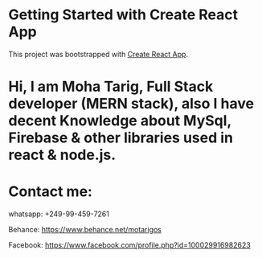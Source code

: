 # Getting Started with Create React App

This project was bootstrapped with [Create React App](https://github.com/facebook/create-react-app).


# Hi, I am Moha Tarig, Full Stack developer (MERN stack), also I have decent Knowledge about MySql, Firebase & other libraries used in react & node.js.

# Contact me:

whatsapp: +249-99-459-7261

Behance: https://www.behance.net/motarigos

Facebook: https://www.facebook.com/profile.php?id=100029916982623